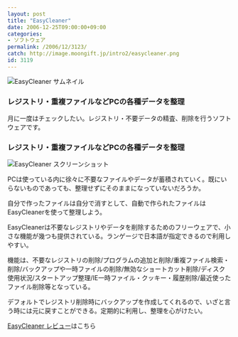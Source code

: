 ```yaml
---
layout: post
title: "EasyCleaner"
date: 2006-12-25T09:00:00+09:00
categories:
- ソフトウェア
permalink: /2006/12/3123/
catch: http://image.moongift.jp/intro2/easycleaner.png
id: 3119
---
```

 ![EasyCleaner サムネイル](http://image.moongift.jp/intro2/easycleaner.t.png "EasyCleaner サムネイル")
  

### レジストリ・重複ファイルなどPCの各種データを整理
  
月に一度はチェックしたい。レジストリ・不要データの精査、削除を行うソフトウェアです。  
<!--more-->  

### レジストリ・重複ファイルなどPCの各種データを整理
  

![EasyCleaner スクリーンショット](http://image.moongift.jp/intro2/easycleaner.png "EasyCleaner スクリーンショット")

  

PCは使っている内に徐々に不要なファイルやデータが蓄積されていく。既にいらないものであっても、整理せずにそのままになっていないだろうか。

  

自分で作ったファイルは自分で消すとして、自動で作られたファイルはEasyCleanerを使って整理しよう。

  

EasyCleanerは不要なレジストリやデータを削除するためのフリーウェアで、小さな機能が幾つも提供されている。ランゲージで日本語が指定できるので利用しやすい。

  

機能は、不要なレジストリの削除/プログラムの追加と削除/重複ファイル検索・削除/バックアップや一時ファイルの削除/無効なショートカット削除/ディスク使用状況/スタートアップ整理/IE一時ファイル・クッキー・履歴削除/最近使ったファイル削除等となっている。

  

デフォルトでレジストリ削除時にバックアップを作成してくれるので、いざと言う時には元に戻すことができる。定期的に利用し、整理を心がけたい。

  

[EasyCleaner レビュー](http://fw.moongift.jp/review/i-3140.html)はこちら

